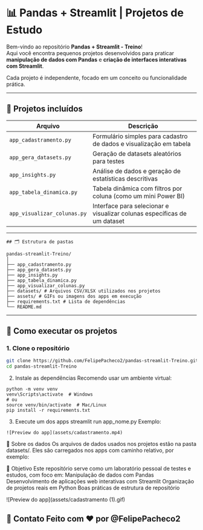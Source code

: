 # 📊 Pandas + Streamlit | Projetos de Estudo

Bem-vindo ao repositório **Pandas + Streamlit - Treino**!  
Aqui você encontra pequenos projetos desenvolvidos para praticar **manipulação de dados com Pandas** e **criação de interfaces interativas com Streamlit**.  

Cada projeto é independente, focado em um conceito ou funcionalidade prática.

---

## 🧩 Projetos incluídos

| Arquivo                          | Descrição                                                                 |
|----------------------------------|---------------------------------------------------------------------------|
| `app_cadastramento.py`           | Formulário simples para cadastro de dados e visualização em tabela       |
| `app_gera_datasets.py`           | Geração de datasets aleatórios para testes                               |
| `app_insights.py`                | Análise de dados e geração de estatísticas descritivas                    |
| `app_tabela_dinamica.py`         | Tabela dinâmica com filtros por coluna (como um mini Power BI)           |
| `app_visualizar_colunas.py`      | Interface para selecionar e visualizar colunas específicas de um dataset |

---

```
## 🗂 Estrutura de pastas

pandas-streamlit-Treino/
│
├── app_cadastramento.py
├── app_gera_datasets.py
├── app_insights.py
├── app_tabela_dinamica.py
├── app_visualizar_colunas.py
├── datasets/ # Arquivos CSV/XLSX utilizados nos projetos
├── assets/ # GIFs ou imagens dos apps em execução
├── requirements.txt # Lista de dependências
└── README.md
```
---

## 🚀 Como executar os projetos

### 1. Clone o repositório

```bash
git clone https://github.com/FelipePacheco2/pandas-streamlit-Treino.git
cd pandas-streamlit-Treino
```
2. Instale as dependências
Recomendo usar um ambiente virtual:
```
python -m venv venv
venv\Scripts\activate  # Windows
# ou
source venv/bin/activate  # Mac/Linux
pip install -r requirements.txt
```
3. Execute um dos apps
streamlit run app_nome.py
Exemplo:
```
![Preview do app](assets/cadastramento.mp4)

```
📁 Sobre os dados
Os arquivos de dados usados nos projetos estão na pasta datasets/.
Eles são carregados nos apps com caminho relativo, por exemplo:

📌 Objetivo
Este repositório serve como um laboratório pessoal de testes e estudos, com foco em:
Manipulação de dados com Pandas
Desenvolvimento de aplicações web interativas com Streamlit
Organização de projetos reais em Python
Boas práticas de estrutura de repositório

![Preview do app](assets/cadastramento (1).gif)

👋 Contato
Feito com ❤️ por @FelipePacheco2
---

